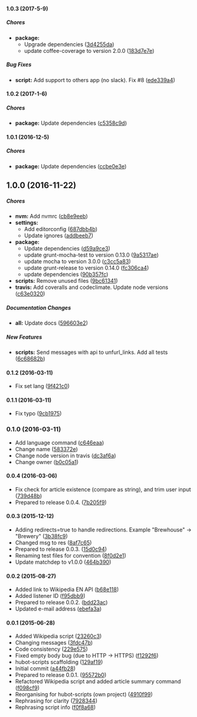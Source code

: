 #### 1.0.3 (2017-5-9)

##### Chores

* **package:**
  * Upgrade dependencies ([3d4255da](https://github.com/lgaticaq/hubot-wikipedia-lang/commit/3d4255daf6352332c3a1b3907ce575a0fa7db2fd))
  * update coffee-coverage to version 2.0.0 ([183d7e7e](https://github.com/lgaticaq/hubot-wikipedia-lang/commit/183d7e7eccdcbf5e397e9f377e043ef8e96c0fb7))

##### Bug Fixes

* **script:** Add support to others app (no slack). Fix #8 ([ede339a4](https://github.com/lgaticaq/hubot-wikipedia-lang/commit/ede339a416829ee7597b7825c71149a0d9acd36e))

#### 1.0.2 (2017-1-6)

##### Chores

* **package:** Update dependencies ([c5358c9d](https://github.com/lgaticaq/hubot-wikipedia-lang/commit/c5358c9de910fdcf683a510103a01d8e522f66bc))

#### 1.0.1 (2016-12-5)

##### Chores

* **package:** Update dependencies ([ccbe0e3e](https://github.com/lgaticaq/hubot-wikipedia-lang/commit/ccbe0e3e6e7958cf3b70f799b74fd68a85a93430))

## 1.0.0 (2016-11-22)

##### Chores

* **nvm:** Add nvmrc ([cb8e9eeb](https://github.com/lgaticaq/hubot-wikipedia-lang/commit/cb8e9eebd25e2e9e21c4603c93d81326187a246e))
* **settings:**
  * Add editorconfig ([687dbb4b](https://github.com/lgaticaq/hubot-wikipedia-lang/commit/687dbb4b0f243b14c6fb2f01cf0f7fd339ff377e))
  * Update ignores ([addbeeb7](https://github.com/lgaticaq/hubot-wikipedia-lang/commit/addbeeb7b86d7417944d3e06aa98e405dfa2d78a))
* **package:**
  * Update dependencies ([d59a9ce3](https://github.com/lgaticaq/hubot-wikipedia-lang/commit/d59a9ce349436dc4c1cc01ff96543f55f8ae829c))
  * update grunt-mocha-test to version 0.13.0 ([9a5317ae](https://github.com/lgaticaq/hubot-wikipedia-lang/commit/9a5317aea1efde72b774338bbf5894d73ca17cce))
  * update mocha to version 3.0.0 ([c3cc5a83](https://github.com/lgaticaq/hubot-wikipedia-lang/commit/c3cc5a839b7e04497d4174a9ac22674b863c78ab))
  * update grunt-release to version 0.14.0 ([fc306ca4](https://github.com/lgaticaq/hubot-wikipedia-lang/commit/fc306ca429d6959258f0e00e3893d453dacd1dc5))
  * update dependencies ([90b357fc](https://github.com/lgaticaq/hubot-wikipedia-lang/commit/90b357fc5139590b8e871cbf3c376ce8b2797702))
* **scripts:** Remove unused files ([9bc61341](https://github.com/lgaticaq/hubot-wikipedia-lang/commit/9bc61341990e91d95a1fd36f56de1982154ebc9d))
* **travis:** Add coveralls and codeclimate. Update node versions ([c63e0320](https://github.com/lgaticaq/hubot-wikipedia-lang/commit/c63e03209cb8eb74b068ba1824f67c6228110dc6))

##### Documentation Changes

* **all:** Update docs ([596603e2](https://github.com/lgaticaq/hubot-wikipedia-lang/commit/596603e26ec6b54c7cb6c62f5f44ac0cccf3b3cd))

##### New Features

* **scripts:** Send messages with api to unfurl_links. Add all tests ([6c68682b](https://github.com/lgaticaq/hubot-wikipedia-lang/commit/6c68682b3fde0ea10e53c1f80a9163f0a4c6bcfd))

#### 0.1.2 (2016-03-11)

* Fix set lang ([9f421c0](https://github.com/lgaticaq/hubot-wikipedia-lang/commit/9f421c0))

#### 0.1.1 (2016-03-11)

* Fix typo ([9cb1975](https://github.com/lgaticaq/hubot-wikipedia-lang/commit/9cb1975))

### 0.1.0 (2016-03-11)

* Add language command ([c646eaa](https://github.com/lgaticaq/hubot-wikipedia-lang/commit/c646eaa))
* Change name ([583372e](https://github.com/lgaticaq/hubot-wikipedia-lang/commit/583372e))
* Change node version in travis ([dc3af6a](https://github.com/lgaticaq/hubot-wikipedia-lang/commit/dc3af6a))
* Change owner ([b0c05a1](https://github.com/lgaticaq/hubot-wikipedia-lang/commit/b0c05a1))

#### 0.0.4 (2016-03-06)

* Fix check for article existence (compare as string), and trim user input ([739d48b](https://github.com/lgaticaq/hubot-wikipedia-lang/commit/739d48b))
* Prepared to release 0.0.4. ([7b205f9](https://github.com/lgaticaq/hubot-wikipedia-lang/commit/7b205f9))

#### 0.0.3 (2015-12-12)

* Adding redirects=true to handle redirections. Example "Brewhouse" -> "Brewery" ([3b38fc9](https://github.com/lgaticaq/hubot-wikipedia-lang/commit/3b38fc9))
* Changed msg to res ([8af7c65](https://github.com/lgaticaq/hubot-wikipedia-lang/commit/8af7c65))
* Prepared to release 0.0.3. ([15d0c94](https://github.com/lgaticaq/hubot-wikipedia-lang/commit/15d0c94))
* Renaming test files for convention ([8f0d2e1](https://github.com/lgaticaq/hubot-wikipedia-lang/commit/8f0d2e1))
* Update matchdep to v1.0.0 ([464b390](https://github.com/lgaticaq/hubot-wikipedia-lang/commit/464b390))

#### 0.0.2 (2015-08-27)

* Added link to Wikipedia EN API ([b68e118](https://github.com/lgaticaq/hubot-wikipedia-lang/commit/b68e118))
* Added listener ID ([f95dbb9](https://github.com/lgaticaq/hubot-wikipedia-lang/commit/f95dbb9))
* Prepared to release 0.0.2. ([bdd23ac](https://github.com/lgaticaq/hubot-wikipedia-lang/commit/bdd23ac))
* Updated e-mail address ([ebefa3a](https://github.com/lgaticaq/hubot-wikipedia-lang/commit/ebefa3a))

#### 0.0.1 (2015-06-28)

* Added Wikipedia script ([23260c3](https://github.com/lgaticaq/hubot-wikipedia-lang/commit/23260c3))
* Changing messages ([3fdc47b](https://github.com/lgaticaq/hubot-wikipedia-lang/commit/3fdc47b))
* Code consistency ([229e575](https://github.com/lgaticaq/hubot-wikipedia-lang/commit/229e575))
* Fixed empty body bug (due to HTTP -> HTTPS) ([f1292f6](https://github.com/lgaticaq/hubot-wikipedia-lang/commit/f1292f6))
* hubot-scripts scaffolding ([129af19](https://github.com/lgaticaq/hubot-wikipedia-lang/commit/129af19))
* Initial commit ([a44fb28](https://github.com/lgaticaq/hubot-wikipedia-lang/commit/a44fb28))
* Prepared to release 0.0.1. ([95572b0](https://github.com/lgaticaq/hubot-wikipedia-lang/commit/95572b0))
* Refactored Wikipedia script and added article summary command ([f098cf9](https://github.com/lgaticaq/hubot-wikipedia-lang/commit/f098cf9))
* Reorganising for hubot-scripts (own project) ([4910f99](https://github.com/lgaticaq/hubot-wikipedia-lang/commit/4910f99))
* Rephrasing for clarity ([7928344](https://github.com/lgaticaq/hubot-wikipedia-lang/commit/7928344))
* Rephrasing script info ([f0f8a68](https://github.com/lgaticaq/hubot-wikipedia-lang/commit/f0f8a68))
